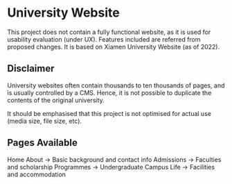# University Website

This project does not contain a fully functional website, as it is used for usability evaluation (under UX). Features included are referred from proposed changes. It is based on Xiamen University Website (as of 2022).

## Disclaimer

University websites often contain thousands to ten thousands of pages, and is usually controlled by a CMS. Hence, it is not possible to duplicate the contents of the original university.

It should be emphasised that this project is not optimised for actual use (media size, file size, etc).

## Pages Available

Home
About -> Basic background and contact info
Admissions -> Faculties and scholarship
Programmes -> Undergraduate
Campus Life -> Facilities and accommodation

